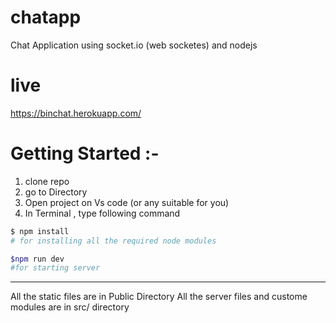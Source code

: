 # chatapp
Chat Application using socket.io (web socketes) and nodejs


# live 
https://binchat.herokuapp.com/


# Getting Started :-

1. clone repo
1. go to Directory
1. Open project on Vs code (or any suitable for you)
1. In Terminal  , type following command

```bash
$ npm install 
# for installing all the required node modules

$npm run dev
#for starting server
```

---

All the static files are in Public Directory
All the server files and custome modules are in src/ directory 
